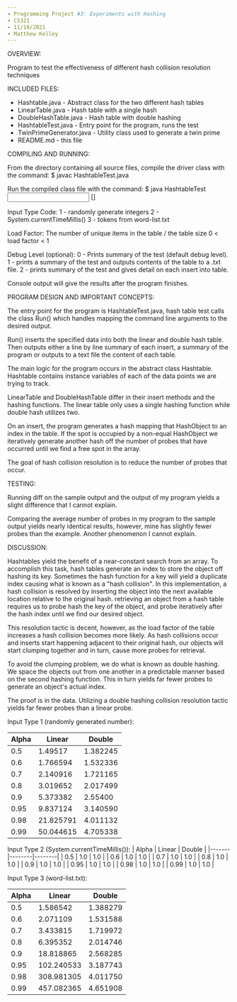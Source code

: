 ```yaml
---
- Programming Project #3: Experiments with Hashing
- CS321
- 11/10/2021
- Matthew Kelley
---
```


OVERVIEW:

Program to test the effectiveness of different hash collision resolution techniques

INCLUDED FILES:

- Hashtable.java - Abstract class for the two different hash tables
- LinearTable.java - Hash table with a single hash
- DoubleHashTable.java - Hash table with double hashing
- HashtableTest.java - Entry point for the program, runs the test
- TwinPrimeGenerator.java - Utility class used to generate a twin prime
- README.md - this file

COMPILING AND RUNNING:

From the directory containing all source files, compile the
driver class with the command:
$ javac HashtableTest.java

Run the compiled class file with the command:
$ java HashtableTest <input type code> <load factor> [<debug level>]

Input Type Code:
1 - randomly generate integers
2 - System.currentTimeMillis()
3 - tokens from word-list.txt

Load Factor:
The number of unique items in the table / the table size
0 < load factor < 1

Debug Level (optional):
0 - Prints summary of the test (default debug level).
1 - prints a summary of the test and outputs contents of the table to a .txt file.
2 - prints summary of the test and gives detail on each insert into table.

Console output will give the results after the program finishes.

PROGRAM DESIGN AND IMPORTANT CONCEPTS:

The entry point for the program is HashtableTest.java, hash table test calls the class Run()
which handles mapping the command line arguments to the desired output.

Run() inserts the specified data into both the linear and double hash table.
Then outputs either a line by line summary of each insert, a summary of the program or
outputs to a text file the content of each table.

The main logic for the program occurs in the abstract class Hashtable. Hashtable contains instance variables of each
of the data points we are trying to track.

LinearTable and DoubleHashTable differ in their insert methods and the hashing functions. The linear table only uses a single
hashing function while double hash utilizes two.

On an insert, the program generates a hash mapping that HashObject to an index in the table. If the spot is occupied by a non-equal
HashObject we iteratively generate another hash off the number of probes that have occurred until we find a free spot in the array.

The goal of hash collision resolution is to reduce the number of probes that occur.

TESTING:

Running diff on the sample output and the output of my program yields a slight difference that I cannot explain.

Comparing the average number of probes in my program to the sample output yields nearly identical results, however, mine has slightly fewer probes than the example. Another phenomenon I cannot explain.

DISCUSSION:

Hashtables yield the benefit of a near-constant search from an array.
To accomplish this task, hash tables generate an index to store the object off hashing its key. Sometimes the hash function for a key will yield a duplicate index causing what is known as a "hash collision".
In this implementation, a hash collision is resolved by inserting the
object into the next available location relative to the original hash.
retrieving an object from a hash table requires us to probe hash the
key of the object, and probe iteratively after the hash index until we
find our desired object.

This resolution tactic is decent, however, as the load factor of the table increases a hash collision becomes more likely. As hash collisions occur and inserts start happening adjacent to their original hash, our objects will start clumping together and in turn, cause more probes for retrieval.

To avoid the clumping problem, we do what is known as double hashing. We space the objects out from one another in a predictable manner based on the second hashing function. This in turn yields far fewer probes to generate an object's actual index.

The proof is in the data. Utilizing a double hashing collision resolution tactic yields far fewer probes than a linear probe.

Input Type 1 (randomly generated number):

| Alpha | Linear    | Double   |
| ----- | --------- | -------- |
| 0.5   | 1.49517   | 1.382245 |
| 0.6   | 1.766594  | 1.532336 |
| 0.7   | 2.140916  | 1.721165 |
| 0.8   | 3.019652  | 2.017499 |
| 0.9   | 5.373382  | 2.55400  |
| 0.95  | 9.837124  | 3.140590 |
| 0.98  | 21.825791 | 4.011132 |
| 0.99  | 50.044615 | 4.705338 |

Input Type 2 (System.currentTimeMillis()):
| Alpha | Linear | Double |
|-------|--------|--------|
| 0.5 | 1.0 | 1.0 |
| 0.6 | 1.0 | 1.0 |
| 0.7 | 1.0 | 1.0 |
| 0.8 | 1.0 | 1.0 |
| 0.9 | 1.0 | 1.0 |
| 0.95 | 1.0 | 1.0 |
| 0.98 | 1.0 | 1.0 |
| 0.99 | 1.0 | 1.0 |

Input Type 3 (word-list.txt):

| Alpha | Linear     | Double   |
| ----- | ---------- | -------- |
| 0.5   | 1.586542   | 1.388279 |
| 0.6   | 2.071109   | 1.531588 |
| 0.7   | 3.433815   | 1.719972 |
| 0.8   | 6.395352   | 2.014746 |
| 0.9   | 18.818865  | 2.568285 |
| 0.95  | 102.240533 | 3.187743 |
| 0.98  | 308.981305 | 4.011750 |
| 0.99  | 457.082365 | 4.651908 |
